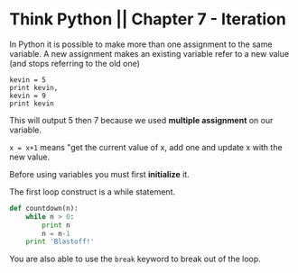 Think Python || Chapter 7 - Iteration
=======================

In Python it is possible to make more than one assignment to the same variable.
A new assignment makes an existing variable refer to a new value (and stops
referring to the old one)

```
kevin = 5
print kevin,
kevin = 9
print kevin
```

This will output 5 then 7 because we used **multiple assignment** on our
variable.

``x = x+1`` means "get the current value of x, add one and update x with the
new value.

Before using variables you must first **initialize** it.

The first loop construct is a while statement.

```python
def countdown(n):
    while n > 0:
        print n
        n = n-1
    print 'Blastoff!'
```

You are also able to use the ``break`` keyword to break out of the loop.  

